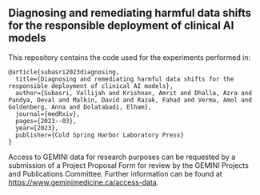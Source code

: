 ## Diagnosing and remediating harmful data shifts for the responsible deployment of clinical AI models 

This repository contains the code used for the experiments performed in:

```
@article{subasri2023diagnosing,
  title={Diagnosing and remediating harmful data shifts for the responsible deployment of clinical AI models},
  author={Subasri, Vallijah and Krishnan, Amrit and Dhalla, Azra and Pandya, Deval and Malkin, David and Razak, Fahad and Verma, Amol and Goldenberg, Anna and Dolatabadi, Elham},
  journal={medRxiv},
  pages={2023--03},
  year={2023},
  publisher={Cold Spring Harbor Laboratory Press}
}
```

Access to GEMINI data for research purposes can be requested by a submission of a Project Proposal Form for review by the GEMINI Projects and Publications Committee. Further information can be found at https://www.geminimedicine.ca/access-data. 
